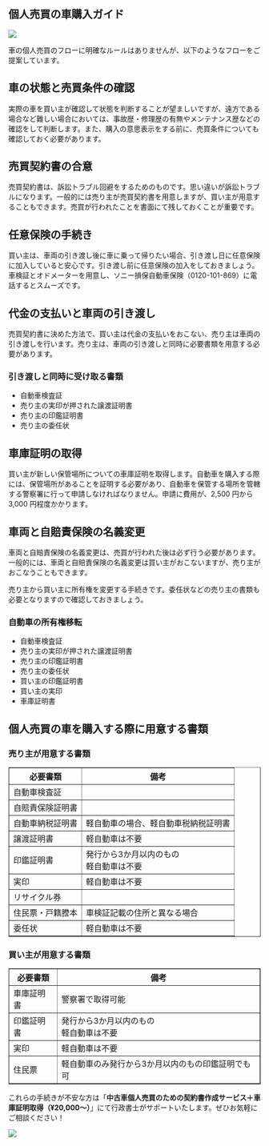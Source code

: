 ## <i class="mdi mdi-car" style="font-size:32px;color:#f67b01;position: relative;top: 4px;"></i>個人売買の車購入ガイド

<img loading="lazy" src="/banner/purchase-process.webp">

車の個人売買のフローに明確なルールはありませんが、以下のようなフローをご提案しています。

## 車の状態と売買条件の確認

実際の車を買い主が確認して状態を判断することが望ましいですが、遠方である場合など難しい場合においては、事故歴・修理歴の有無やメンテナンス歴などの確認をして判断します。また、購入の意思表示をする前に、売買条件についても確認しておく必要があります。

## 売買契約書の合意

売買契約書は、訴訟トラブル回避をするためのものです。思い違いが訴訟トラブルになります。一般的には売り主が売買契約書を用意しますが、買い主が用意することもできます。売買が行われたことを書面にて残しておくことが重要です。

## 任意保険の手続き

買い主は、車両の引き渡し後に車に乗って帰りたい場合、引き渡し日に任意保険に加入していると安心です。引き渡し前に任意保険の加入をしておきましょう。車検証とオドメーターを用意し、ソニー損保自動車保険（0120-101-869）に電話するとスムーズです。

## 代金の支払いと車両の引き渡し

売買契約書に決めた方法で、買い主は代金の支払いをおこない、売り主は車両の引き渡しを行います。売り主は、車両の引き渡しと同時に必要書類を用意する必要があります。

<div class="border">
<h3>引き渡しと同時に受け取る書類</h3>

- 自動車検査証
- 売り主の実印が押された譲渡証明書
- 売り主の印鑑証明書
- 売り主の委任状

</div>

## 車庫証明の取得

買い主が新しい保管場所についての車庫証明を取得します。自動車を購入する際には、保管場所があることを証明する必要があり、自動車を保管する場所を管轄する警察署に行って申請しなければなりません。申請に費用が、2,500 円から 3,000 円程度かかります。

## 車両と自賠責保険の名義変更

車両と自賠責保険の名義変更は、売買が行われた後は必ず行う必要があります。一般的には、車両と自賠責保険の名義変更は買い主がおこないますが、売り主がおこなうこともできます。

売り主から買い主に所有権を変更する手続きです。委任状などの売り主の書類も必要となりますので確認しておきましょう。

<div class="border">
<h3>自動車の所有権移転</h3>

- 自動車検査証
- 売り主の実印が押された譲渡証明書
- 売り主の印鑑証明書
- 売り主の委任状
- 買い主の印鑑証明書
- 買い主の実印
- 車庫証明書

</div>

## 個人売買の車を購入する際に用意する書類

### 売り主が用意する書類

<table border="1"><thead><tr><th>必要書類</th><th>備考</th></tr></thead><tbody><tr><td>自動車検査証</td><td>&nbsp;</td></tr><tr><td>自賠責保険証明書</td><td>&nbsp;</td></tr><tr><td>自動車納税証明書</td><td>軽自動車の場合、軽自動車税納税証明書</td></tr><tr><td>譲渡証明書</td><td>軽自動車は不要</td></tr><tr><td>印鑑証明書</td><td>発行から3か月以内のもの<br>軽自動車は不要</td></tr><tr><td>実印</td><td>軽自動車は不要</td></tr><tr><td>リサイクル券</td><td>&nbsp;</td></tr><tr><td>住民票・戸籍謄本</td><td>車検証記載の住所と異なる場合</td></tr><tr><td>委任状</td><td>軽自動車は不要</td></tr></tbody></table>

### 買い主が用意する書類

<table border="1" ><thead><tr><th>必要書類</th><th>備考</th></tr></thead><tbody><tr><td>車庫証明書</td><td>警察署で取得可能</td></tr><tr><td>印鑑証明書</td><td>発行から3か月以内のもの<br>軽自動車は不要</td></tr><tr><td>実印</td><td>軽自動車は不要</td></tr><tr><td>住民票</td><td>軽自動車のみ発行から3か月以内のもの印鑑証明でも可</td></tr></tbody></table>

これらの手続きが不安な方は「**中古車個人売買のための契約書作成サービス＋車庫証明取得（¥20,000〜）**」にて行政書士がサポートいたします。ぜひお気軽にご相談ください！

<a href="/info/omakase-agent">
<img loading="lazy" src="https://homepage.gsss.pro/wp-content/uploads/2023/08/1a7321fd5c87b44161456ab0d5bcbbaf-1.png">
</a>
